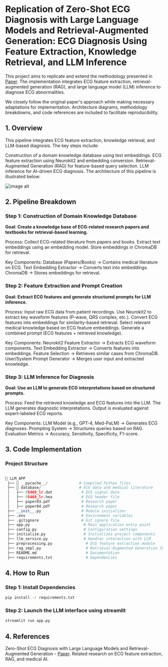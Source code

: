 # Replication of Zero-Shot ECG Diagnosis with Large Language Models and Retrieval-Augmented Generation: ECG Diagnosis Using Feature Extraction, Knowledge Retrieval, and LLM Inference

This project aims to replicate and extend the methodology presented in [Paper](https://proceedings.mlr.press/v225/yu23b/yu23b.pdf).
The implementation integrates ECG feature extraction, retrieval-augmented generation (RAG), and large language model (LLM) inference to diagnose ECG abnormalities.

We closely follow the original paper's approach while making necessary adaptations for implementation. Architecture diagrams, methodology breakdowns, and code references are included to facilitate reproducibility.

## 1. Overview
This pipeline integrates ECG feature extraction, knowledge retrieval, and LLM-based diagnosis. The key steps include:

Construction of a domain knowledge database using text embeddings.
ECG feature extraction using Neurokit2 and embedding conversion.
Retrieval-Augmented Generation (RAG) for feature-based query selection.
LLM inference for AI-driven ECG diagnosis.
The architecture of this pipeline is illustrated below:

![image alt](https://github.com/godbright/ECG-Diagnosis-with-LLM-and-RAG/blob/8fef990d1e4a4c7def37e71d0bd4c3c97ccd8cb7/Screenshot%202025-02-21%20at%2021.12.36.png)


## 2. Pipeline Breakdown

### Step 1: Construction of Domain Knowledge Database
**Goal: Create a knowledge base of ECG-related research papers and textbooks for retrieval-based learning.**

Process:
Collect ECG-related literature from papers and books.
Extract text embeddings using an embedding model.
Store embeddings in ChromaDB for retrieval.

Key Components:
Database (Papers/Books) → Contains medical literature on ECG.
Text Embedding Extractor → Converts text into embeddings.
ChromaDB → Stores embeddings for retrieval.

### Step 2: Feature Extraction and Prompt Creation
**Goal: Extract ECG features and generate structured prompts for LLM inference.**

Process:
Input raw ECG data from patient recordings.
Use Neurokit2 to extract key waveform features (P-wave, QRS complex, etc.).
Convert ECG features into embeddings for similarity-based retrieval.
Select relevant medical knowledge based on ECG feature embeddings.
Generate a combined prompt (ECG features + retrieved knowledge).

Key Components:
Neurokit2 Feature Extractor → Extracts ECG waveform components.
Text Embedding Extractor → Converts features into embeddings.
Feature Selection → Retrieves similar cases from ChromaDB.
User/System Prompt Generator → Merges user input and extracted knowledge.


### Step 3: LLM Inference for Diagnosis
**Goal: Use an LLM to generate ECG interpretations based on structured prompts.**

Process:
Feed the retrieved knowledge and ECG features into the LLM.
The LLM generates diagnostic interpretations.
Output is evaluated against expert-labeled ECG reports.
  
Key Components:
LLM Model (e.g., GPT-4, Med-PaLM) → Generates ECG diagnoses.
Prompting System → Structures queries based on RAG.
Evaluation Metrics → Accuracy, Sensitivity, Specificity, F1-score.

## 3. Code Implementation

### Project Structure

``` python

📂 LLM_APP  
 ├── 📂 __pycache__/              # Compiled Python files  
 ├── 📂 database/                 # ECG data and medical literature  
 │   ├── 05469_lr.dat             # ECG signal data  
 │   ├── 05469_lr.hea             # ECG header file  
 │   ├── paper03.pdf              # Research paper  
 │   ├── paper04.pdf              # Research paper  
 ├── __init__.py                  # Module initializer  
 ├── .env                         # Environment variables  
 ├── .gitignore                   # Git ignore file  
 ├── app.py                        # Main application entry point  
 ├── config.py                     # Configuration settings  
 ├── initialize.py                 # Initializes project components  
 ├── llm_service.py                # Handles interaction with LLM  
 ├── preprocessing.py               # ECG feature extraction module  
 ├── rag_impl.py                    # Retrieval-Augmented Generation (RAG) implementation  
 ├── README.md                      # Documentation  
 ├── requirements.txt               # Dependencies  

```

## 4. How to Run
### Step 1: Install Dependencies

```bash  
pip install -r requirements.txt
```


### Step 2: Launch the LLM interface using streamlit 

```python
streamlit run app.py 
```



## 4. References
Zero-Shot ECG Diagnosis with Large Language Models and
Retrieval-Augmented Generation - [Paper](https://proceedings.mlr.press/v225/yu23b/yu23b.pdf).
Related research on ECG feature extraction, RAG, and medical AI.
